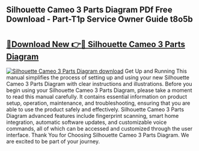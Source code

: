 ## Silhouette Cameo 3 Parts Diagram PDf Free Download - Part-T1p Service Owner Guide t8o5b

# <h2><a href="http://dfmpaaq.blite.top/?on=Silhouette+Cameo+3+Parts+Diagram">🔗Download New 👉🔴 Silhouette Cameo 3 Parts Diagram</a></h2>

[![Silhouette Cameo 3 Parts Diagram download](https://i.imgur.com/lujVjoI.png)](http://dfmpaaq.blite.top/?on=Silhouette+Cameo+3+Parts+Diagram)
Get Up and Running This manual simplifies the process of setting up and using your new Silhouette Cameo 3 Parts Diagram with clear instructions and illustrations. Before you begin using your Silhouette Cameo 3 Parts Diagram, please take a moment to read this manual carefully. It contains essential information on product setup, operation, maintenance, and troubleshooting, ensuring that you are able to use the product safely and effectively. Silhouette Cameo 3 Parts Diagram advanced features include fingerprint scanning, smart home integration, automatic software updates, and customizable voice commands, all of which can be accessed and customized through the user interface. Thank You for Choosing Silhouette Cameo 3 Parts Diagram. We are excited to be part of your journey.
